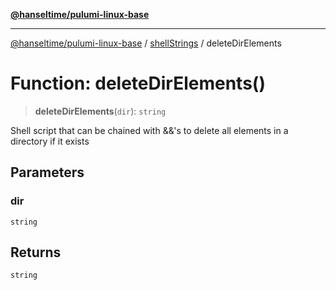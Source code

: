 [**@hanseltime/pulumi-linux-base**](../../../../README.md)

***

[@hanseltime/pulumi-linux-base](../../../../README.md) / [shellStrings](../README.md) / deleteDirElements

# Function: deleteDirElements()

> **deleteDirElements**(`dir`): `string`

Shell script that can be chained with &&'s to delete all elements in a directory if it exists

## Parameters

### dir

`string`

## Returns

`string`
